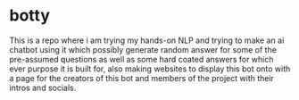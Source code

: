 # botty
This is a repo where i am trying my hands-on NLP and trying to make an ai chatbot using it which possibly generate random answer for some of the pre-assumed questions as well as some hard coated answers for which ever purpose it is built for,
 also making websites to display this bot onto with a page for the creators of this bot and members of the project with their intros and socials.
